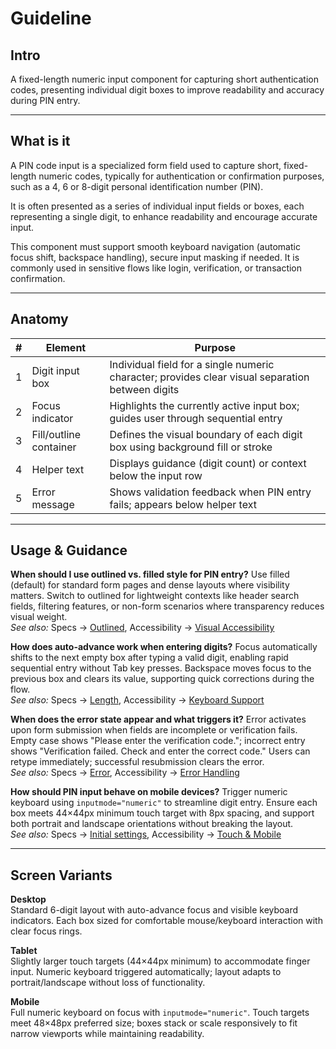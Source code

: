 # Guideline

## Intro

A fixed-length numeric input component for capturing short authentication codes, presenting individual digit boxes to improve readability and accuracy during PIN entry.

---

## What is it

A PIN code input is a specialized form field used to capture short, fixed-length numeric codes, typically for authentication or confirmation purposes, such as a 4, 6 or 8-digit personal identification number (PIN).

It is often presented as a series of individual input fields or boxes, each representing a single digit, to enhance readability and encourage accurate input.

This component must support smooth keyboard navigation (automatic focus shift, backspace handling), secure input masking if needed. It is commonly used in sensitive flows like login, verification, or transaction confirmation.

---

## Anatomy

| # | Element | Purpose |
|---|---------|---------|
| 1 | Digit input box | Individual field for a single numeric character; provides clear visual separation between digits |
| 2 | Focus indicator | Highlights the currently active input box; guides user through sequential entry |
| 3 | Fill/outline container | Defines the visual boundary of each digit box using background fill or stroke |
| 4 | Helper text | Displays guidance (digit count) or context below the input row |
| 5 | Error message | Shows validation feedback when PIN entry fails; appears below helper text |

---

## Usage & Guidance

**When should I use outlined vs. filled style for PIN entry?**
Use filled (default) for standard form pages and dense layouts where visibility matters. Switch to outlined for lightweight contexts like header search fields, filtering features, or non-form scenarios where transparency reduces visual weight.  
*See also:* Specs → [Outlined](#outlined), Accessibility → [Visual Accessibility](#visual-accessibility)

**How does auto-advance work when entering digits?**
Focus automatically shifts to the next empty box after typing a valid digit, enabling rapid sequential entry without Tab key presses. Backspace moves focus to the previous box and clears its value, supporting quick corrections during the flow.  
*See also:* Specs → [Length](#length), Accessibility → [Keyboard Support](#keyboard-support)

**When does the error state appear and what triggers it?**
Error activates upon form submission when fields are incomplete or verification fails. Empty case shows "Please enter the verification code."; incorrect entry shows "Verification failed. Check and enter the correct code." Users can retype immediately; successful resubmission clears the error.  
*See also:* Specs → [Error](#error), Accessibility → [Error Handling](#error-handling)

**How should PIN input behave on mobile devices?**
Trigger numeric keyboard using `inputmode="numeric"` to streamline digit entry. Ensure each box meets 44×44px minimum touch target with 8px spacing, and support both portrait and landscape orientations without breaking the layout.  
*See also:* Specs → [Initial settings](#initial-settings), Accessibility → [Touch & Mobile](#touch--mobile)

---

## Screen Variants

**Desktop**  
Standard 6-digit layout with auto-advance focus and visible keyboard indicators. Each box sized for comfortable mouse/keyboard interaction with clear focus rings.

**Tablet**  
Slightly larger touch targets (44×44px minimum) to accommodate finger input. Numeric keyboard triggered automatically; layout adapts to portrait/landscape without loss of functionality.

**Mobile**  
Full numeric keyboard on focus with `inputmode="numeric"`. Touch targets meet 48×48px preferred size; boxes stack or scale responsively to fit narrow viewports while maintaining readability.